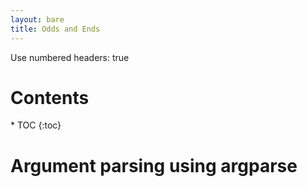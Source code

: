 ```yaml
---
layout: bare
title: Odds and Ends
---
```

Use numbered headers: true

<h1>Contents</h1>
* TOC
{:toc}

# Argument parsing using argparse


